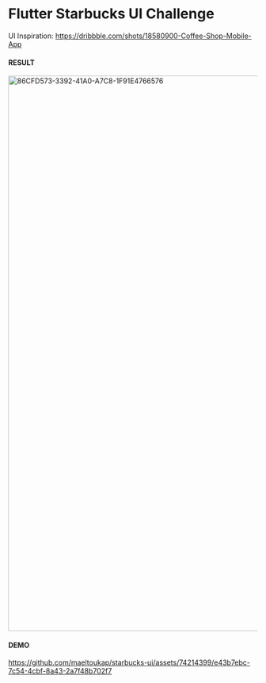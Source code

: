 # Flutter Starbucks UI Challenge

UI Inspiration: https://dribbble.com/shots/18580900-Coffee-Shop-Mobile-App

#### **RESULT**

<img width="1120" alt="86CFD573-3392-41A0-A7C8-1F91E4766576" src="https://github.com/maeltoukap/starbucks-ui/assets/74214399/71ac9d79-09a9-4e61-a77c-9be495344f43">


#### **DEMO**
https://github.com/maeltoukap/starbucks-ui/assets/74214399/e43b7ebc-7c54-4cbf-8a43-2a7f48b702f7

